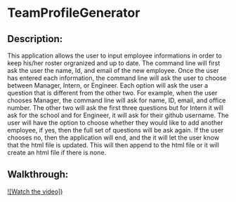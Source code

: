 # TeamProfileGenerator

## Description:
This application allows the user to input employee informations in order to keep his/her roster orgranized and up to date. The command line will first ask the user the name, Id, and email of the new employee. Once the user has entered each information, the command line will ask the user to choose between Manager, Intern, or Engineer. Each option will ask the user a question that is different from the other two. For example, when the user chooses Manager, the command line will ask for name, ID, email, and office number. The other two will ask the first three questions but for Intern it will ask for the school and for Engineer, it will ask for their github username. The user will have the option to choose whether they would like to add another employee, if yes, then the full set of questions will be ask again. If the user chooses no, then the application will end, and the it will let the user know that the html file is updated. This will then append to the html file or it will create an html file if there is none. 

## Walkthrough:
[![Watch the video])](https://drive.google.com/file/d/1U1CqlHVCYsGb_qP3CFzHve21nwS0KpGX/preview)

